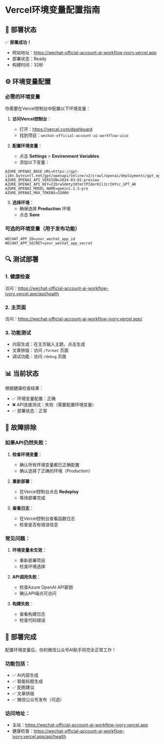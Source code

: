 # Vercel环境变量配置指南

## 🚀 部署状态

✅ **部署成功！**
- 网站地址：https://wechat-official-account-ai-workflow-ivory.vercel.app
- 部署状态：Ready
- 构建时间：32秒

## ⚙️ 环境变量配置

### 必需的环境变量

你需要在Vercel控制台中配置以下环境变量：

1. **访问Vercel控制台**：
   - 打开：https://vercel.com/dashboard
   - 找到项目：`wechat-official-account-ai-workflow-uico`

2. **配置环境变量**：
   - 点击 **Settings** > **Environment Variables**
   - 添加以下变量：

```
AZURE_OPENAI_BASE_URL=https://gpt-i18n.byteintl.net/gpt/openapi/online/v2/crawl/openai/deployments/gpt_openapi
AZURE_OPENAI_API_VERSION=2024-03-01-preview
AZURE_OPENAI_API_KEY=I2brwSdmty3dYeCtPIderK1lJzrIHYcc_GPT_AK
AZURE_OPENAI_MODEL_NAME=gemini-2.5-pro
AZURE_OPENAI_MAX_TOKENS=32000
```

3. **选择环境**：
   - 确保选择 **Production** 环境
   - 点击 **Save**

### 可选的环境变量（用于发布功能）

```
WECHAT_APP_ID=your_wechat_app_id
WECHAT_APP_SECRET=your_wechat_app_secret
```

## 🔍 测试部署

### 1. 健康检查
访问：https://wechat-official-account-ai-workflow-ivory.vercel.app/api/health

### 2. 主页面
访问：https://wechat-official-account-ai-workflow-ivory.vercel.app/

### 3. 功能测试
- 内容生成：在主页输入主题，点击生成
- 文章排版：访问 `/format` 页面
- 调试功能：访问 `/debug` 页面

## 📊 当前状态

根据健康检查结果：
- ✅ 环境变量配置：正确
- ❌ API连接测试：失败（需要配置环境变量）
- ✅ 部署状态：正常

## 🔧 故障排除

### 如果API仍然失败：

1. **检查环境变量**：
   - 确认所有环境变量都已正确配置
   - 确认选择了正确的环境（Production）

2. **重新部署**：
   - 在Vercel控制台点击 **Redeploy**
   - 等待部署完成

3. **查看日志**：
   - 在Vercel控制台查看函数日志
   - 检查是否有错误信息

### 常见问题：

1. **环境变量未生效**：
   - 重新部署项目
   - 检查环境选择

2. **API调用失败**：
   - 检查Azure OpenAI API密钥
   - 确认API端点可访问

3. **构建失败**：
   - 查看构建日志
   - 检查代码错误

## 🎉 部署完成

配置环境变量后，你的微信公众号AI助手将完全正常工作！

### 功能包括：
- ✅ AI内容生成
- ✅ 智能标题生成
- ✅ 配图建议
- ✅ 文章排版
- ✅ 微信公众号发布（可选）

### 访问地址：
- 主站：https://wechat-official-account-ai-workflow-ivory.vercel.app
- 健康检查：https://wechat-official-account-ai-workflow-ivory.vercel.app/api/health




